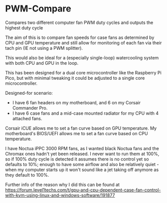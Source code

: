 # PWM-Compare
Compares two different computer fan PWM duty cycles and outputs the highest duty cycle


The aim of this is to compare fan speeds for case fans as determined by CPU and GPU temperature and still allow for monitoring of each fan via their tach pin (IE not using a PWM splitter).

This would also be ideal for a (especially single-loop) watercooling system with both CPU and GPU in the loop.

This has been designed for a dual core microcontroller like the Raspberry Pi Pico, but with minimal tweaking it could be adjusted to a single core microcontroller.

Designed-for scenario:
* I have 6 fan headers on my motherboard, and 6 on my Corsair Commander Pro.
* I have 6 case fans and a mid-case mounted radiator for my CPU with 4 attached fans.

Corsair iCUE allows me to set a fan curve based on GPU temperature.
My motherboard's BIOS/UEFI allows me to set a fan curve based on CPU temperature.

I have Noctua iPPC 3000 RPM fans, as I wanted black Noctua fans and the Chromax ones hadn't yet been released. I never want to run them at 100%, so if 100% duty cycle is detected it assumes there is no control yet so defaults to 10%; enough to have some airflow and also be relatively quiet - when my computer starts up it won't sound like a jet taking off anymore as they default to 100%.

Further info of the reason why I did this can be found at https://forum.level1techs.com/t/gpu-and-cpu-dependent-case-fan-control-with-kvm-using-linux-and-windows-software/191877
